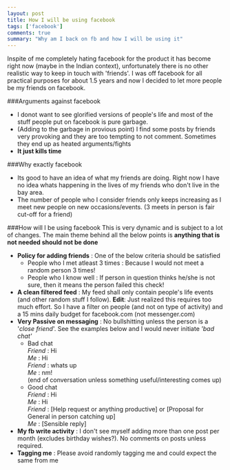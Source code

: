 ```yaml
---
layout: post
title: How I will be using facebook
tags: ['facebook']
comments: true
summary: "Why am I back on fb and how I will be using it"
---
```

Inspite of me completely hating facebook for the product it has become right now (maybe in the Indian context), unfortunately there is no other realistic way to keep in touch with 'friends'. I was off facebook for all practical purposes for about 1.5 years and now I decided to let more people be my friends on facebook.

###Arguments against facebook

- I donot want to see glorified versions of people's life and most of the stuff people put on facebook is pure garbage.
- (Adding to the garbage in provious point) I find some posts by friends very provoking and they are too tempting to not comment. Sometimes they end up as heated arguments/fights
- **It just kills time**

###Why exactly facebook
- Its good to have an idea of what my friends are doing. Right now I have no idea whats happening in the lives of my friends who don't live in the bay area.
- The number of people who I consider friends only keeps increasing as I meet new people on new occasions/events. (3 meets in person is fair cut-off for a friend)

###How will I be using facebook
This is very dynamic and is subject to a lot of changes. The main theme behind all the below points is **anything that is not needed should not be done**

- **Policy for adding friends** : One of the below criteria should be satisfied
  - People who I met atleast 3 times : Because I would not meet a random person 3 times!
  - People who I know well : If person in question thinks he/she is not sure, then it means the person failed this check!
- **A clean filtered feed** : My feed shall only contain people's life events (and other random stuff I follow). **Edit**: Just realized this requires too much effort. So I have a filter on people (and not on type of activity) and a 15 mins daily budget for facebook.com (not messenger.com)
- **Very Passive on messaging** : No bullshitting unless the person is a '_close friend_'. See the examples below and I would never initiate _'bad chat'_
  - Bad chat  
    _Friend_ : Hi  
    _Me_ : Hi  
    _Friend_ : whats up  
    _Me_ : nm!  
    (end of conversation unless something useful/interesting comes up)
  - Good chat  
    _Friend_ : Hi  
    _Me_ : Hi  
    _Friend_ : [Help request or anything productive] or [Proposal for General in person catching up]  
    _Me_ : [Sensible reply]  
- **My fb write activity** : I don't see myself adding more than one post per month (excludes birthday wishes?). No comments on posts unless required.
- **Tagging me** : Please avoid randomly tagging me and could expect the same from me
